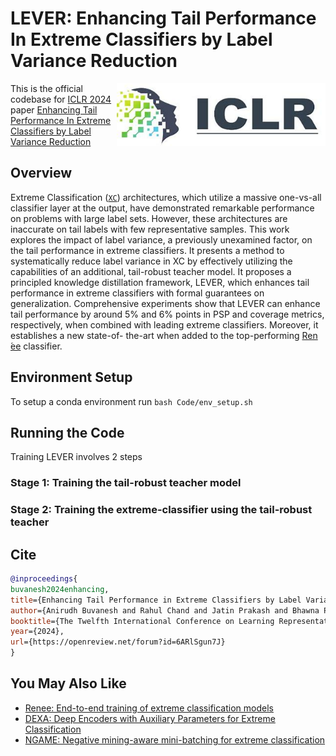 # LEVER: Enhancing Tail Performance In Extreme Classifiers by Label Variance Reduction

<img src="Resources/ICLR_Logo.jpg" height="100" align="right"/>


This is the official codebase for [ICLR 2024](https://iclr.cc/Conferences/2024) paper [ Enhancing Tail Performance In Extreme Classifiers by Label Variance Reduction](https://openreview.net/forum?id=6ARlSgun7J)

## Overview

Extreme Classification ([`XC`](http://manikvarma.org/downloads/XC/XMLRepository.html)) architectures, which utilize a massive one-vs-all classifier layer at the output, have demonstrated remarkable performance on problems with large label sets. However, these architectures are inaccurate on tail labels with few representative samples. This work explores the impact of label variance, a previously unexamined factor, on the tail performance
in extreme classifiers. It presents a method to systematically reduce label variance in XC by effectively utilizing the capabilities of an additional, tail-robust teacher model. It proposes a principled knowledge distillation framework, LEVER, which enhances tail performance in extreme classifiers with formal guarantees on generalization. Comprehensive experiments show that LEVER can enhance tail performance by around 5% and 6% points in PSP and coverage metrics, respectively, when combined with leading extreme classifiers. Moreover, it establishes a new state-of-
the-art when added to the top-performing [Ren ́ee](https://github.com/microsoft/renee) classifier.

## Environment Setup
To setup a conda environment run `bash Code/env_setup.sh`

## Running the Code

Training LEVER involves 2 steps 

### Stage 1: Training the tail-robust teacher model


### Stage 2: Training the extreme-classifier using the tail-robust teacher

## Cite

```bib
@inproceedings{
buvanesh2024enhancing,
title={Enhancing Tail Performance in Extreme Classifiers by Label Variance Reduction},
author={Anirudh Buvanesh and Rahul Chand and Jatin Prakash and Bhawna Paliwal and Mudit Dhawan and Neelabh Madan and Deepesh Hada and Vidit Jain and SONU MEHTA and Yashoteja Prabhu and Manish Gupta and Ramachandran Ramjee and Manik Varma},
booktitle={The Twelfth International Conference on Learning Representations},
year={2024},
url={https://openreview.net/forum?id=6ARlSgun7J}
}
```

## You May Also Like
- [Renee: End-to-end training of extreme classification models](https://github.com/microsoft/renee)
- [DEXA: Deep Encoders with Auxiliary Parameters for Extreme Classification](https://github.com/Extreme-classification/dexa)
- [NGAME: Negative mining-aware mini-batching for extreme classification](https://github.com/Extreme-classification/ngame)
